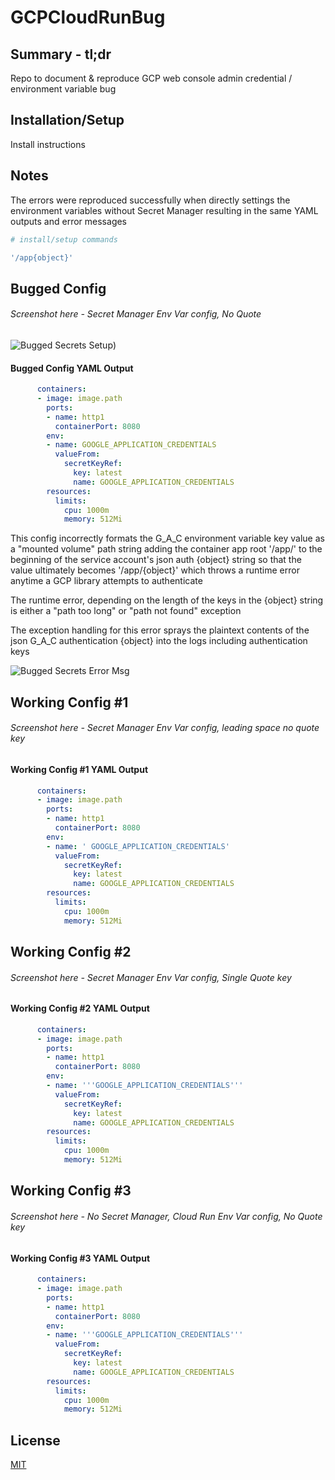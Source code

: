 # GCPCloudRunBug

## Summary - tl;dr

Repo to document &amp; reproduce GCP web console admin credential / environment variable bug

## Installation/Setup

Install instructions

## Notes

The errors were reproduced successfully when directly settings the environment variables without Secret Manager resulting in the same YAML outputs and error messages

```bash
# install/setup commands
```

```bash
'/app{object}'
```

## Bugged Config

###### Screenshot here - Secret Manager Env Var config, No Quote

![Bugged Secrets Setup](https://github.com/stirista/GCPCloudRunBug/blob/main/images/CloudRun_Bugged.png))
#### Bugged Config YAML Output

```yaml
      containers:
      - image: image.path
        ports:
        - name: http1
          containerPort: 8080
        env:
        - name: GOOGLE_APPLICATION_CREDENTIALS
          valueFrom:
            secretKeyRef:
              key: latest
              name: GOOGLE_APPLICATION_CREDENTIALS
        resources:
          limits:
            cpu: 1000m
            memory: 512Mi
```

This config incorrectly formats the G_A_C environment variable key value as a "mounted volume" path string adding the container app root '/app/' to the beginning of the service account's json auth {object} string so that the value ultimately becomes '/app/{object}' which throws a runtime error anytime a GCP library attempts to authenticate

The runtime error, depending on the length of the keys in the {object} string is either a "path too long" or "path not found" exception

The exception handling for this error sprays the plaintext contents of the json G_A_C authentication {object} into the logs including authentication keys

![Bugged Secrets Error Msg](https://github.com/stirista/GCPCloudRunBug/blob/main/images/CloudRun_Bugged_Error.png)

## Working Config #1

###### Screenshot here - Secret Manager Env Var config, leading space no quote key

#### Working Config #1 YAML Output

```yaml
      containers:
      - image: image.path
        ports:
        - name: http1
          containerPort: 8080
        env:
        - name: ' GOOGLE_APPLICATION_CREDENTIALS'
          valueFrom:
            secretKeyRef:
              key: latest
              name: GOOGLE_APPLICATION_CREDENTIALS
        resources:
          limits:
            cpu: 1000m
            memory: 512Mi
```

## Working Config #2

###### Screenshot here - Secret Manager Env Var config, Single Quote key

#### Working Config #2 YAML Output

```yaml
      containers:
      - image: image.path
        ports:
        - name: http1
          containerPort: 8080
        env:
        - name: '''GOOGLE_APPLICATION_CREDENTIALS'''
          valueFrom:
            secretKeyRef:
              key: latest
              name: GOOGLE_APPLICATION_CREDENTIALS
        resources:
          limits:
            cpu: 1000m
            memory: 512Mi
```

## Working Config #3

###### Screenshot here - No Secret Manager, Cloud Run Env Var config, No Quote key

#### Working Config #3 YAML Output

```yaml
      containers:
      - image: image.path
        ports:
        - name: http1
          containerPort: 8080
        env:
        - name: '''GOOGLE_APPLICATION_CREDENTIALS'''
          valueFrom:
            secretKeyRef:
              key: latest
              name: GOOGLE_APPLICATION_CREDENTIALS
        resources:
          limits:
            cpu: 1000m
            memory: 512Mi
```

## License

[MIT](https://choosealicense.com/licenses/mit/)
